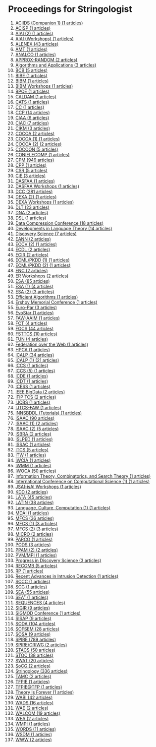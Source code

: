 # Proceedings for Stringologist
1. [ACIIDS (Companion 1) (1 articles)](./proceedings/ACIIDS_(Companion_1))  
2. [ACISP (1 articles)](./proceedings/ACISP)  
3. [AIAI (2) (1 articles)](./proceedings/AIAI_(2))  
4. [AIAI (Workshops) (1 articles)](./proceedings/AIAI_(Workshops))  
5. [ALENEX (43 articles)](./proceedings/ALENEX)  
6. [AMT (1 articles)](./proceedings/AMT)  
7. [ANALCO (1 articles)](./proceedings/ANALCO)  
8. [APPROX-RANDOM (2 articles)](./proceedings/APPROX-RANDOM)  
9. [Algorithms and Applications (3 articles)](./proceedings/Algorithms_and_Applications)  
10. [BCB (5 articles)](./proceedings/BCB)  
11. [BIBE (1 articles)](./proceedings/BIBE)  
12. [BIBM (1 articles)](./proceedings/BIBM)  
13. [BIBM Workshops (1 articles)](./proceedings/BIBM_Workshops)  
14. [BPOE (1 articles)](./proceedings/BPOE)  
15. [CALDAM (1 articles)](./proceedings/CALDAM)  
16. [CATS (1 articles)](./proceedings/CATS)  
17. [CC (1 articles)](./proceedings/CC)  
18. [CCP (14 articles)](./proceedings/CCP)  
19. [CIAA (6 articles)](./proceedings/CIAA)  
20. [CIAC (7 articles)](./proceedings/CIAC)  
21. [CIKM (3 articles)](./proceedings/CIKM)  
22. [COCOA (2 articles)](./proceedings/COCOA)  
23. [COCOA (1) (1 articles)](./proceedings/COCOA_(1))  
24. [COCOA (2) (2 articles)](./proceedings/COCOA_(2))  
25. [COCOON (5 articles)](./proceedings/COCOON)  
26. [CONIELECOMP (1 articles)](./proceedings/CONIELECOMP)  
27. [CPM (949 articles)](./proceedings/CPM)  
28. [CPP (1 articles)](./proceedings/CPP)  
29. [CSR (5 articles)](./proceedings/CSR)  
30. [CiE (3 articles)](./proceedings/CiE)  
31. [DASFAA (1 articles)](./proceedings/DASFAA)  
32. [DASFAA Workshops (1 articles)](./proceedings/DASFAA_Workshops)  
33. [DCC (281 articles)](./proceedings/DCC)  
34. [DEXA (2) (1 articles)](./proceedings/DEXA_(2))  
35. [DEXA Workshops (1 articles)](./proceedings/DEXA_Workshops)  
36. [DLT (23 articles)](./proceedings/DLT)  
37. [DNA (2 articles)](./proceedings/DNA)  
38. [DSL (1 articles)](./proceedings/DSL)  
39. [Data Compression Conference (18 articles)](./proceedings/Data_Compression_Conference)  
40. [Developments in Language Theory (14 articles)](./proceedings/Developments_in_Language_Theory)  
41. [Discovery Science (7 articles)](./proceedings/Discovery_Science)  
42. [EANN (2 articles)](./proceedings/EANN)  
43. [ECCV (2) (1 articles)](./proceedings/ECCV_(2))  
44. [ECDL (2 articles)](./proceedings/ECDL)  
45. [ECIR (2 articles)](./proceedings/ECIR)  
46. [ECML/PKDD (1) (1 articles)](./proceedings/ECML_PKDD_(1))  
47. [ECML/PKDD (2) (1 articles)](./proceedings/ECML_PKDD_(2))  
48. [ENC (2 articles)](./proceedings/ENC)  
49. [ER Workshops (2 articles)](./proceedings/ER_Workshops)  
50. [ESA (85 articles)](./proceedings/ESA)  
51. [ESA (1) (4 articles)](./proceedings/ESA_(1))  
52. [ESA (2) (3 articles)](./proceedings/ESA_(2))  
53. [Efficient Algorithms (1 articles)](./proceedings/Efficient_Algorithms)  
54. [Ershov Memorial Conference (1 articles)](./proceedings/Ershov_Memorial_Conference)  
55. [Euro-Par (3 articles)](./proceedings/Euro-Par)  
56. [EvoStar (1 articles)](./proceedings/EvoStar)  
57. [FAW-AAIM (1 articles)](./proceedings/FAW-AAIM)  
58. [FCT (4 articles)](./proceedings/FCT)  
59. [FOCS (44 articles)](./proceedings/FOCS)  
60. [FSTTCS (10 articles)](./proceedings/FSTTCS)  
61. [FUN (4 articles)](./proceedings/FUN)  
62. [Federation over the Web (1 articles)](./proceedings/Federation_over_the_Web)  
63. [HPCA (1 articles)](./proceedings/HPCA)  
64. [ICALP (34 articles)](./proceedings/ICALP)  
65. [ICALP (1) (21 articles)](./proceedings/ICALP_(1))  
66. [ICCS (1 articles)](./proceedings/ICCS)  
67. [ICCS (5) (1 articles)](./proceedings/ICCS_(5))  
68. [ICDE (1 articles)](./proceedings/ICDE)  
69. [ICDT (1 articles)](./proceedings/ICDT)  
70. [ICESS (1 articles)](./proceedings/ICESS)  
71. [IEEE BigData (2 articles)](./proceedings/IEEE_BigData)  
72. [IFIP TCS (2 articles)](./proceedings/IFIP_TCS)  
73. [IJCBS (1 articles)](./proceedings/IJCBS)  
74. [IJTCS-FAW (1 articles)](./proceedings/IJTCS-FAW)  
75. [INNSBDDL (Tutorials) (1 articles)](./proceedings/INNSBDDL_(Tutorials))  
76. [ISAAC (90 articles)](./proceedings/ISAAC)  
77. [ISAAC (1) (2 articles)](./proceedings/ISAAC_(1))  
78. [ISAAC (2) (5 articles)](./proceedings/ISAAC_(2))  
79. [ISBRA (2 articles)](./proceedings/ISBRA)  
80. [ISLPED (1 articles)](./proceedings/ISLPED)  
81. [ISSAC (1 articles)](./proceedings/ISSAC)  
82. [ITCS (5 articles)](./proceedings/ITCS)  
83. [ITW (1 articles)](./proceedings/ITW)  
84. [IWCIA (1 articles)](./proceedings/IWCIA)  
85. [IWMM (1 articles)](./proceedings/IWMM)  
86. [IWOCA (50 articles)](./proceedings/IWOCA)  
87. [Information Theory, Combinatorics, and Search Theory (1 articles)](./proceedings/Information_Theory,_Combinatorics,_and_Search_Theory)  
88. [International Conference on Computational Science (1) (1 articles)](./proceedings/International_Conference_on_Computational_Science_(1))  
89. [JSAI-isAI Workshops (1 articles)](./proceedings/JSAI-isAI_Workshops)  
90. [KDD (2 articles)](./proceedings/KDD)  
91. [LATA (45 articles)](./proceedings/LATA)  
92. [LATIN (38 articles)](./proceedings/LATIN)  
93. [Language, Culture, Computation (1) (1 articles)](./proceedings/Language,_Culture,_Computation_(1))  
94. [MDAI (1 articles)](./proceedings/MDAI)  
95. [MFCS (36 articles)](./proceedings/MFCS)  
96. [MFCS (1) (3 articles)](./proceedings/MFCS_(1))  
97. [MFCS (2) (3 articles)](./proceedings/MFCS_(2))  
98. [MICRO (2 articles)](./proceedings/MICRO)  
99. [PARCO (1 articles)](./proceedings/PARCO)  
100. [PODS (3 articles)](./proceedings/PODS)  
101. [PPAM (2) (2 articles)](./proceedings/PPAM_(2))  
102. [PVM/MPI (1 articles)](./proceedings/PVM_MPI)  
103. [Progress in Discovery Science (3 articles)](./proceedings/Progress_in_Discovery_Science)  
104. [RECOMB (5 articles)](./proceedings/RECOMB)  
105. [RP (1 articles)](./proceedings/RP)  
106. [Recent Advances in Intrusion Detection (1 articles)](./proceedings/Recent_Advances_in_Intrusion_Detection)  
107. [SCCC (1 articles)](./proceedings/SCCC)  
108. [SCG (1 articles)](./proceedings/SCG)  
109. [SEA (55 articles)](./proceedings/SEA)  
110. [SEA² (1 articles)](./proceedings/SEA²)  
111. [SEQUENCES (4 articles)](./proceedings/SEQUENCES)  
112. [SIGIR (9 articles)](./proceedings/SIGIR)  
113. [SIGMOD Conference (1 articles)](./proceedings/SIGMOD_Conference)  
114. [SISAP (9 articles)](./proceedings/SISAP)  
115. [SODA (104 articles)](./proceedings/SODA)  
116. [SOFSEM (28 articles)](./proceedings/SOFSEM)  
117. [SOSA (9 articles)](./proceedings/SOSA)  
118. [SPIRE (789 articles)](./proceedings/SPIRE)  
119. [SPIRE/CRIWG (2 articles)](./proceedings/SPIRE_CRIWG)  
120. [STACS (50 articles)](./proceedings/STACS)  
121. [STOC (38 articles)](./proceedings/STOC)  
122. [SWAT (20 articles)](./proceedings/SWAT)  
123. [SoCG (2 articles)](./proceedings/SoCG)  
124. [Stringology (336 articles)](./proceedings/Stringology)  
125. [TAMC (2 articles)](./proceedings/TAMC)  
126. [TFPIE (1 articles)](./proceedings/TFPIE)  
127. [TFPIE@TFP (1 articles)](./proceedings/TFPIE@TFP)  
128. [Theory Is Forever (1 articles)](./proceedings/Theory_Is_Forever)  
129. [WABI (42 articles)](./proceedings/WABI)  
130. [WADS (16 articles)](./proceedings/WADS)  
131. [WAE (2 articles)](./proceedings/WAE)  
132. [WALCOM (19 articles)](./proceedings/WALCOM)  
133. [WEA (2 articles)](./proceedings/WEA)  
134. [WMPI (1 articles)](./proceedings/WMPI)  
135. [WORDS (11 articles)](./proceedings/WORDS)  
136. [WSDM (1 articles)](./proceedings/WSDM)  
137. [WWW (2 articles)](./proceedings/WWW)  